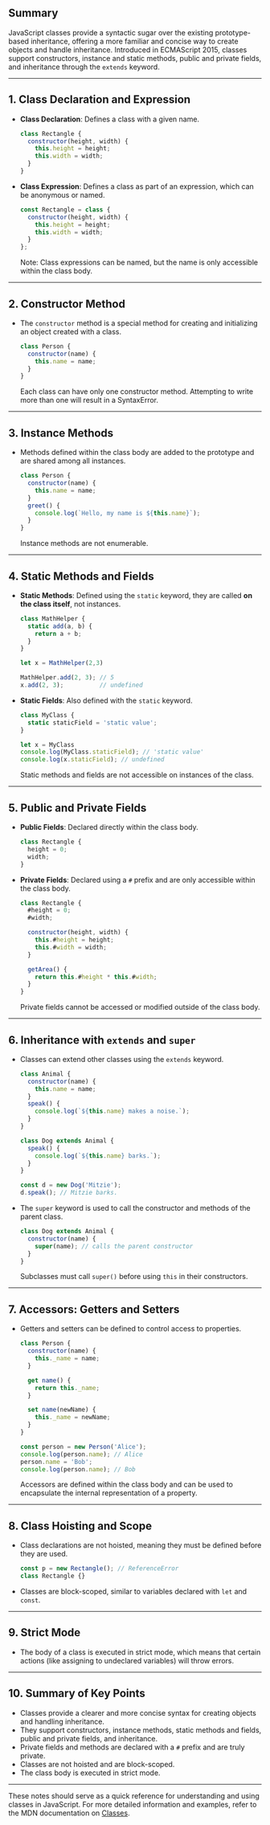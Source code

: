 ## Summary

JavaScript classes provide a syntactic sugar over the existing prototype-based inheritance, offering a more familiar and concise way to create objects and handle inheritance. Introduced in ECMAScript 2015, classes support constructors, instance and static methods, public and private fields, and inheritance through the `extends` keyword.&#x20;

---

## 1. Class Declaration and Expression

* **Class Declaration**: Defines a class with a given name.

  ```javascript
  class Rectangle {
    constructor(height, width) {
      this.height = height;
      this.width = width;
    }
  }
  ```

* **Class Expression**: Defines a class as part of an expression, which can be anonymous or named.

  ```javascript
  const Rectangle = class {
    constructor(height, width) {
      this.height = height;
      this.width = width;
    }
  };
  ```

  Note: Class expressions can be named, but the name is only accessible within the class body.&#x20;

---

## 2. Constructor Method

* The `constructor` method is a special method for creating and initializing an object created with a class.

  ```javascript
  class Person {
    constructor(name) {
      this.name = name;
    }
  }
  ```

  Each class can have only one constructor method. Attempting to write more than one will result in a SyntaxError.&#x20;

---

## 3. Instance Methods

* Methods defined within the class body are added to the prototype and are shared among all instances.

  ```javascript
  class Person {
    constructor(name) {
      this.name = name;
    }
    greet() {
      console.log(`Hello, my name is ${this.name}`);
    }
  }
  ```

  Instance methods are not enumerable.&#x20;

---

## 4. Static Methods and Fields

* **Static Methods**: Defined using the `static` keyword, they are called **on the class itself**, not instances.

  ```javascript
  class MathHelper {
    static add(a, b) {
      return a + b;
    }
  }

  let x = MathHelper(2,3)

  MathHelper.add(2, 3); // 5
  x.add(2, 3);          // undefined
  ```

* **Static Fields**: Also defined with the `static` keyword.

  ```javascript
  class MyClass {
    static staticField = 'static value';
  }

  let x = MyClass
  console.log(MyClass.staticField); // 'static value'
  console.log(x.staticField); // undefined
  ```

  Static methods and fields are not accessible on instances of the class.&#x20;

---

## 5. Public and Private Fields

* **Public Fields**: Declared directly within the class body.

  ```javascript
  class Rectangle {
    height = 0;
    width;
  }
  ```

* **Private Fields**: Declared using a `#` prefix and are only accessible within the class body.

  ```javascript
  class Rectangle {
    #height = 0;
    #width;

    constructor(height, width) {
      this.#height = height;
      this.#width = width;
    }

    getArea() {
      return this.#height * this.#width;
    }
  }
  ```

  Private fields cannot be accessed or modified outside of the class body.&#x20;

---

## 6. Inheritance with `extends` and `super`

* Classes can extend other classes using the `extends` keyword.

  ```javascript
  class Animal {
    constructor(name) {
      this.name = name;
    }
    speak() {
      console.log(`${this.name} makes a noise.`);
    }
  }

  class Dog extends Animal {
    speak() {
      console.log(`${this.name} barks.`);
    }
  }

  const d = new Dog('Mitzie');
  d.speak(); // Mitzie barks.
  ```

* The `super` keyword is used to call the constructor and methods of the parent class.

  ```javascript
  class Dog extends Animal {
    constructor(name) {
      super(name); // calls the parent constructor
    }
  }
  ```

  Subclasses must call `super()` before using `this` in their constructors.&#x20;

---

## 7. Accessors: Getters and Setters

* Getters and setters can be defined to control access to properties.

  ```javascript
  class Person {
    constructor(name) {
      this._name = name;
    }

    get name() {
      return this._name;
    }

    set name(newName) {
      this._name = newName;
    }
  }

  const person = new Person('Alice');
  console.log(person.name); // Alice
  person.name = 'Bob';
  console.log(person.name); // Bob
  ```

  Accessors are defined within the class body and can be used to encapsulate the internal representation of a property.&#x20;

---

## 8. Class Hoisting and Scope

* Class declarations are not hoisted, meaning they must be defined before they are used.

  ```javascript
  const p = new Rectangle(); // ReferenceError
  class Rectangle {}
  ```

* Classes are block-scoped, similar to variables declared with `let` and `const`.&#x20;

---

## 9. Strict Mode

* The body of a class is executed in strict mode, which means that certain actions (like assigning to undeclared variables) will throw errors.&#x20;

---

## 10. Summary of Key Points

* Classes provide a clearer and more concise syntax for creating objects and handling inheritance.
* They support constructors, instance methods, static methods and fields, public and private fields, and inheritance.
* Private fields and methods are declared with a `#` prefix and are truly private.
* Classes are not hoisted and are block-scoped.
* The class body is executed in strict mode.

---

These notes should serve as a quick reference for understanding and using classes in JavaScript. For more detailed information and examples, refer to the MDN documentation on [Classes](https://developer.mozilla.org/en-US/docs/Web/JavaScript/Reference/Classes).
